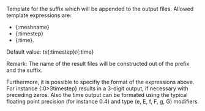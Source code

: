 Template for the suffix which will be appended to the output files. Allowed
template expressions are:
- {:meshname}
- {:timestep}
- {:time}.

Default value: _ts_{:timestep}_t_{:time}

Remark: The name of the result files will be constructed out of the prefix and
the suffix.

Furthermore, it is possible to specifiy the format of the expressions above. For
instance {:0>3timestep} results in a 3-digit output, if necessary with preceding
zeros. Also the time output can be formated using the typical floating
point precision (for instance 0.4) and type (e, E, f, F, g, G) modifiers.
